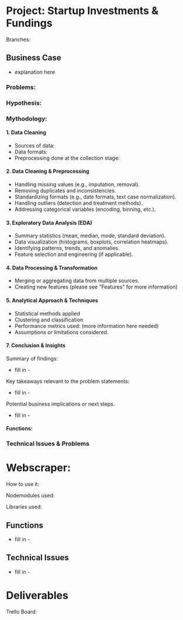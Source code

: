 # Project: Startup Investments & Fundings 

Branches: 

## Business Case
- explanation here 

### Problems: 

### Hypothesis: 

### Mythodology: 
#### 1. Data Cleaning 
- Sources of data:
- Data formats: 
- Preprocessing done at the collection stage: 

#### 2. Data Cleaning & Preprocessing 
- Handling missing values (e.g., imputation, removal).
- Removing duplicates and inconsistencies.
- Standardizing formats (e.g., date formats, text case normalization).
- Handling outliers (detection and treatment methods).
- Addressing categorical variables (encoding, binning, etc.).

#### 3. Exploratory Data Analysis (EDA)
- Summary statistics (mean, median, mode, standard deviation).
- Data visualization (histograms, boxplots, correlation heatmaps).
- Identifying patterns, trends, and anomalies.
- Feature selection and engineering (if applicable).

#### 4. Data Processing & Transformation
- Merging or aggregating data from multiple sources.
- Creating new features (please see "Features" for more information)

#### 5. Analytical Approach & Techniques
- Statistical methods applied 
- Clustering and classification
- Performance metrics used: (more information here needed) 
- Assumptions or limitations considered.

#### 7. Conclusion & Insights
Summary of findings: 
- fill in -

Key takeaways relevant to the problem statements: 
- fill in -

Potential business implications or next steps.
- fill in - 

#### Functions: 

### Technical Issues & Problems 

# Webscraper:  

How to use it: 

Nodemodules used: 

Libraries used: 

## Functions 

- fill in -

## Technical Issues 

- fill in -

# Deliverables
Trello Board: 


